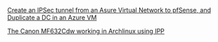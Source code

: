 [Create an IPSec tunnel from an Asure Virtual Network to pfSense, and Duplicate a DC in an Azure VM](https://stochastixyz.github.io/AzureIPSecTOpfSense/AzureIPSecTOpfSense)

[The Canon MF632Cdw working in Archlinux using IPP](https://stochastixyz.github.io/Canon%20MF632Cdw%20working%20in%20Archlinux%20using%20IPP/The%20Canon%20MF632Cdw%20working%20in%20Archlinux%20using%20IPP)
